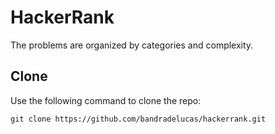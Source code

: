 # HackerRank

The problems are organized by categories and complexity.

## Clone

Use the following command to clone the repo:

```shell
git clone https://github.com/bandradelucas/hackerrank.git
```
